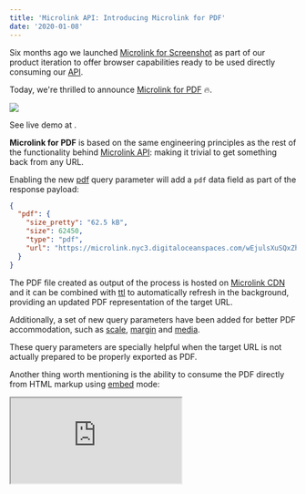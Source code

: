 ```yaml
---
title: 'Microlink API: Introducing Microlink for PDF'
date: '2020-01-08'
---
```


Six months ago we launched [Microlink for Screenshot](https://www.producthunt.com/posts/microlink-screenshot) as part of our product iteration to offer browser capabilities ready to be used directly consuming our [API](/docs/api/getting-started/overview).

Today, we're thrilled to announce [Microlink for PDF](/pdf) 🔥.

[![](https://i.imgur.com/owPghHJ.png)](/pdf)

<Figcaption>See live demo at <Link href='/pdf' children='microlink.io/pdf' />.</Figcaption>

**Microlink for PDF**  is based on the same engineering principles as the rest of the functionality behind [Microlink API](/docs/api/getting-started/overview): making it trivial to get something back from any URL.

Enabling the new [pdf](/docs/api/parameters/pdf) query parameter will add a `pdf` data field as part of the response payload:

```json
{
  "pdf": {
    "size_pretty": "62.5 kB",
    "size": 62450,
    "type": "pdf",
    "url": "https://microlink.nyc3.digitaloceanspaces.com/wEjulsXuSQxZhZcm5BKmUoiyDcc_"
  }
}
```

The PDF file created as output of the process is hosted on [Microlink CDN](/blog/edge-cdn/) and it can be combined with [ttl](/docs/api/parameters/ttl) to automatically refresh in the background, providing an updated PDF representation of the target URL.

Additionally, a set of new query parameters have been added for better PDF accommodation, such as [scale](/docs/api/parameters/pdf/scale), [margin](/docs/api/parameters/pdf/margin) and [media](/docs/api/parameters/pdf/media).

These query parameters are specially helpful when the target URL is not actually prepared to be properly exported as PDF.

Another thing worth mentioning is the ability to consume the PDF directly from HTML markup using [embed](/docs/api/parameters/embed) mode:

<Iframe src='https://api.microlink.io/?url=https://basecamp.com/shapeup/0.3-chapter-01&pdf&embed=pdf.url' />

```html
<iframe frameborder='0'	target='_parent' src='https://api.microlink.io/?url=https://basecamp.com/shapeup/0.3-chapter-01&pdf&embed=pdf.url'
></iframe>
```

Also as a `button`

<Container textAlign='center'>
  <a href="https://api.microlink.io/?url=https://basecamp.com/shapeup/0.3-chapter-01&pdf&embed=pdf.url">
    <Button bg='black' color='white'>Download File</Button>
  </a>
</Container>

```html
<a href="https://api.microlink.io/?url=https://basecamp.com/shapeup/0.3-chapter-01&pdf&embed=pdf.url">
	<button>Download File</button>
</a>
```

This way, the PDF file will be created on the fly, making it a *backendless* solution: just HTML.
